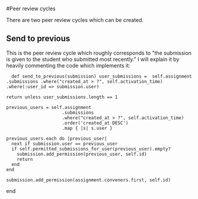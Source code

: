 #Peer review cycles

There are two peer review cycles which can be created.

## Send to previous

This is the peer review cycle which roughly corresponds to "the submission is given to the student who submitted most recently." I will explain it by heavily commenting the code which implements it:

`  def send_to_previous(submission)
    user_submissions =  self.assignment
                            .submissions
                            .where("created_at > ?", self.activation_time)
                            .where(:user_id => submission.user)`

    return unless user_submissions.length == 1

    previous_users = self.assignment
                         .submissions
                         .where("created_at > ?", self.activation_time)
                         .order('created_at DESC')
                         .map { |s| s.user }

    previous_users.each do |previous_user|
      next if submission.user == previous_user
      if self.permitted_submissions_for_user(previous_user).empty?
        submission.add_permission(previous_user, self.id)
        return
      end
    end

    submission.add_permission(assignment.conveners.first, self.id)
  end
